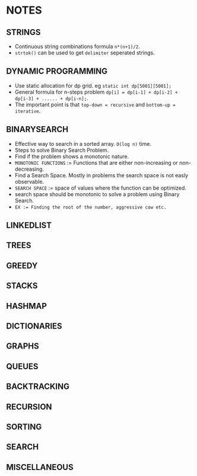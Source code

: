 # NOTES 
## __STRINGS__
* Continuous string combinations formula `n*(n+1)/2`.
* `strtok()` can be used to get `delimiter` seperated strings.

## __DYNAMIC PROGRAMMING__
* Use static allocation for dp grid. eg `static int dp[5001][5001];`
* General formula for n-steps problem `dp[i] = dp[i-1] + dp[i-2] + dp[i-3] + ...... + dp[i-n];`.
* The important point is that `top-down = recursive` and `bottom-up = iterative`.

## __BINARYSEARCH__
* Effective way to search in a sorted array. `O(log n)` time.
* Steps to solve Binary Search Problem.
* Find if the problem shows a monotonic nature.
* `MONOTONIC FUNCTIONS` := Functions that are either non-increasing or non-decreasing.
* Find a Search Space. Mostly in problems the search space is not easly observable.
* `SEARCH SPACE` := space of values where the function can be optimized.
* search space should be monotonic to solve a problem using Binary Search.
* `EX := Finding the root of the number, aggressive cow etc.`

## __LINKEDLIST__

## __TREES__

## __GREEDY__

## __STACKS__

## __HASHMAP__

## __DICTIONARIES__

## __GRAPHS__

## __QUEUES__

## __BACKTRACKING__

## __RECURSION__

## __SORTING__

## __SEARCH__

## __MISCELLANEOUS__
